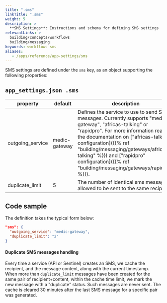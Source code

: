 ```yaml
---
title: ".sms"
linkTitle: ".sms"
weight: 5
description: >
  **SMS Settings**: Instructions and schema for defining SMS settings
relevantLinks: >
  building/concepts/workflows
  building/messaging
keywords: workflows sms
aliases:
   - /apps/reference/app-settings/sms
---
```


SMS settings are defined under the `sms` key, as an object supporting the following properties:
## `app_settings.json .sms`
| property         | default       | description                                                                                                                                                                              |
|------------------|---------------|------------------------------------------------------------------------------------------------------------------------------------------------------------------------------------------|
| outgoing_service | medic-gateway | Defines the service to use to send SMS messages. Currently supports "medic-gateway", "africas-talking" or "rapidpro". For more information read the documentation on ["africas-talking" configuration]({{% ref "building/messaging/gateways/africas-talking" %}}) and ["rapidpro" configuration]({{% ref "building/messaging/gateways/rapidpro" %}}). |
| duplicate_limit  | 5             | The number of identical sms message allowed to be sent to the same recipient.

## Code sample

The definition takes the typical form below:

```json
"sms": {
  "outgoing_service": "medic-gateway",
  "duplicate_limit": "2"
}
```

#### Duplicate SMS messages handling

Every time a service (API or Sentinel) creates an SMS, we cache the recipient, and the message content, along with the current timestamp.
When more than `duplicate_limit` messages have been created for the same pair of recipient+content, within the cache time limit, we mark the new message with a "duplicate" status. Such messages are never sent.
The cache is cleared 30 minutes after the last SMS message for a specific pair was generated.
